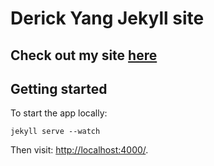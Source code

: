 # Derick Yang Jekyll site

## Check out my site [here](dyang108.github.io)

## Getting started

To start the app locally:
```
jekyll serve --watch
```
Then visit: <http://localhost:4000/>.
